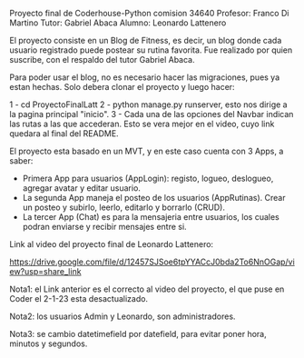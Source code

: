Proyecto final de Coderhouse-Python comision 34640
Profesor: Franco Di Martino
Tutor: Gabriel Abaca
Alumno: Leonardo Lattenero

El proyecto consiste en un Blog de Fitness, es decir, un blog donde cada usuario registrado puede postear 
su rutina favorita. Fue realizado por quien suscribe, con el respaldo del tutor Gabriel Abaca.

Para poder usar el blog, no es necesario hacer las migraciones, pues ya estan hechas. Solo debera clonar el proyecto y luego hacer:

1 - cd ProyectoFinalLatt
2 - python manage.py runserver, esto nos dirige a la pagina principal "inicio".
3 - Cada una de las opciones del Navbar indican las rutas a las que accederan. Esto se vera mejor en el video, cuyo link quedara al final del README.

El proyecto esta basado en un MVT, y en este caso cuenta con 3 Apps, a saber:
- Primera App para usuarios (AppLogin): registo, logueo, deslogueo, agregar avatar y editar usuario.
- La segunda App maneja el posteo de los usuarios (AppRutinas). Crear un posteo y subirlo, leerlo, editarlo y borrarlo (CRUD).
- La tercer App (Chat) es para la mensajeria entre usuarios, los cuales podran enviarse y recibir mensajes entre si.

Link al video del proyecto final de Leonardo Lattenero:

https://drive.google.com/file/d/12457SJSoe6tpYYACcJ0bda2To6NnOGap/view?usp=share_link

Nota1: el Link anterior es el correcto al video del proyecto, el que puse en Coder el 2-1-23 esta desactualizado.

Nota2: los usuarios Admin y Leonardo, son administradores.

Nota3: se cambio datetimefield por datefield, para evitar poner hora, minutos y segundos.

